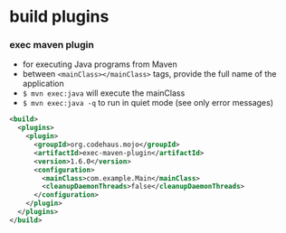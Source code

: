 # build plugins

### exec maven plugin
* for executing Java programs from Maven
* between `<mainClass></mainClass>` tags, provide the full name of the application
* `$ mvn exec:java` will execute the mainClass
* `$ mvn exec:java -q` to run in quiet mode (see only error messages)
```xml
<build>
  <plugins>
    <plugin>
      <groupId>org.codehaus.mojo</groupId>
      <artifactId>exec-maven-plugin</artifactId>
      <version>1.6.0</version>
      <configuration>
        <mainClass>com.example.Main</mainClass>
        <cleanupDaemonThreads>false</cleanupDaemonThreads>
      </configuration>
    </plugin>
  </plugins>
</build>
```
